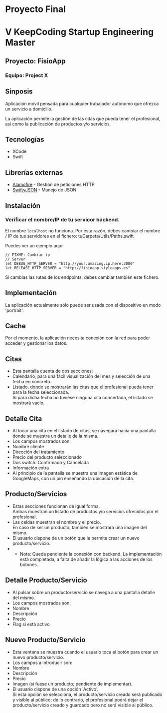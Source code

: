 # Proyecto Final 
# V KeepCoding Startup Engineering Master
## Proyecto: FisioApp
### Equipo: Project X

## Sinposis
Aplicación móvil pensada para cualquier trabajador autónomo que ofrezca un servicio a domicilio.

La aplicación permite la gestión de las citas que pueda tener el profesional, así como la publicación de productos y/o servicios.

## Tecnologías
- XCode
- Swift


## Librerías externas
- [Alamofire](https://github.com/Alamofire/Alamofire) - Gestión de peticiones HTTP
- [SwiftyJSON](https://github.com/SwiftyJSON/SwiftyJSON) - Manejo de JSON

## Instalación

### Verificar el nombre/IP de tu servicor backend.

El nombre `localhost` no funciona. Por esta razón, debes cambiar el nombre / IP de tus servidores en el fichero:
tuCarpeta/Utils/Paths.swift

Puedes ver un ejemplo aquí:

```
// FIXME: Cambiar ip
// Server
let DEBUG_HTTP_SERVER = "http://your.amazing.ip.here:3000"
let RELEASE_HTTP_SERVER = "http://fisioapp.styleapps.es"
```

Si cambias las rutas de los endpoints, debes cambiar también este fichero.

## Implementación

La aplicación actualmente sólo puede ser usada con el dispositivo en modo 'portrait'.

## Cache

Por el momento, la aplicación necesita conexión con la red para poder acceder y gestionar los datos.

## Citas
- Esta pantalla cuenta de dos secciones:
- Calendario, para una fácil visualización del mes y selección de una fecha en concreto.
- Listado, donde se mostrarán las citas que el profesional pueda tener para la fecha seleccionada.  
Si para dicha fecha no tuviese ninguna cita concertada, el listado se mostrará vacío.

## Detalle Cita
- Al tocar una cita en el listado de citas, se navegará hacia una pantalla donde se muestra un detalle de la misma.
- Los campos mostrados son:
- Nombre cliente
- Dirección del tratamiento
- Precio del producto seleccionado
- Dos switch: Confirmada y Cancelada
- Información extra
- Al principio de la pantalla se muestra una imagen estática de GoogleMaps, con un pin enseñando la ubicación de la cita.  


## Producto/Servicios

- Estas secciones funcionan de igual forma.  
Ambas muestran un listado de productos y/o servicios ofrecidos por el profesional.
- Las celdas muestran el nombre y el precio.  
En caso de ser un producto, también se mostrará una imagen del mismo.
- El usuario dispone de un botón que le permite crear un nuevo producto/servicio.
- - Nota: Queda pendiente la conexión con backend. La implementación está completada, a falta de añadir la lógica a las acciones de los botones.

## Detalle Producto/Servicio
- Al pulsar sobre un producto/servicio se navega a una pantalla detalle del mismo.
- Los campos mostrados son:
- Nombre
- Descripción
- Precio
- Flag si está activo

## Nuevo Producto/Servicio
- Esta ventana se muestra cuando el usuario toca el botón para crear un nuevo producto/servicio.
- Los campos a introducir son:
- Nombre
- Descripción
- Precio
- Imagen (si fuese un producto; pendiente de implementar).
- El usuario dispone de una opción 'Activo'.  
Si esta opción se selecciona, el producto/servicio creado será publicado y visible al público; de lo contrario, el profesional podrá dejar el producto/servicio creado y guardado pero no será visible al público.
